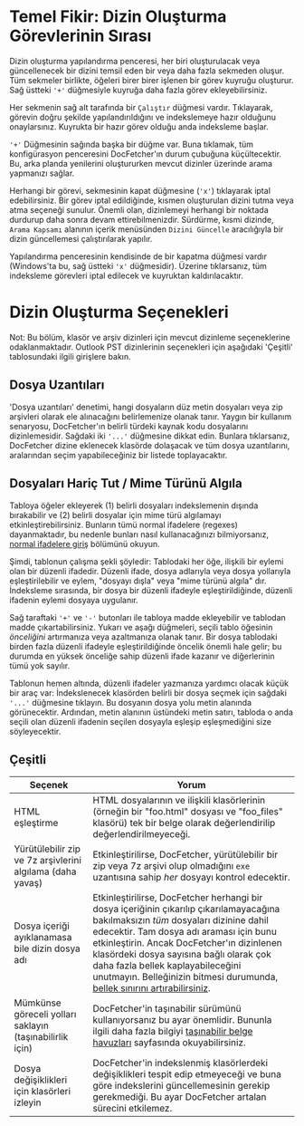 Temel Fikir: Dizin Oluşturma Görevlerinin Sırası
=====================================
Dizin oluşturma yapılandırma penceresi, her biri oluşturulacak veya güncellenecek bir dizini temsil eden bir veya daha fazla sekmeden oluşur. Tüm sekmeler birlikte, öğeleri birer birer işlenen bir görev kuyruğu oluşturur. Sağ üstteki `'+'` düğmesiyle kuyruğa daha fazla görev ekleyebilirsiniz.

Her sekmenin sağ alt tarafında bir `Çalıştır` düğmesi vardır. Tıklayarak, görevin doğru şekilde yapılandırıldığını ve indekslemeye hazır olduğunu onaylarsınız. Kuyrukta bir hazır görev olduğu anda indeksleme başlar.

`'+'` Düğmesinin sağında başka bir düğme var. Buna tıklamak, tüm konfigürasyon penceresini DocFetcher'ın durum çubuğuna küçültecektir. Bu, arka planda yenilerini oluştururken mevcut dizinler üzerinde arama yapmanızı sağlar.

Herhangi bir görevi, sekmesinin kapat düğmesine (`'x'`) tıklayarak iptal edebilirsiniz. Bir görev iptal edildiğinde, kısmen oluşturulan dizini tutma veya atma seçeneği sunulur. Önemli olan, dizinlemeyi herhangi bir noktada durdurup daha sonra devam ettirebilmenizdir. Sürdürme, kısmi dizinde, `Arama Kapsamı` alanının içerik menüsünden `Dizini Güncelle` aracılığıyla bir dizin güncellemesi çalıştırılarak yapılır.

Yapılandırma penceresinin kendisinde de bir kapatma düğmesi vardır (Windows'ta bu, sağ üstteki `'x'` düğmesidir). Üzerine tıklarsanız, tüm indeksleme görevleri iptal edilecek ve kuyruktan kaldırılacaktır.

Dizin Oluşturma Seçenekleri
================
Not: Bu bölüm, klasör ve arşiv dizinleri için mevcut dizinleme seçeneklerine odaklanmaktadır. Outlook PST dizinlerinin seçenekleri için aşağıdaki 'Çeşitli' tablosundaki ilgili girişlere bakın.

Dosya Uzantıları
---------------
'Dosya uzantıları' denetimi, hangi dosyaların düz metin dosyaları veya zip arşivleri olarak ele alınacağını belirlemenize olanak tanır. Yaygın bir kullanım senaryosu, DocFetcher'ın belirli türdeki kaynak kodu dosyalarını dizinlemesidir. Sağdaki iki `'...'` düğmesine dikkat edin. Bunlara tıklarsanız, DocFetcher dizine eklenecek klasörde dolaşacak ve tüm dosya uzantılarını, aralarından seçim yapabileceğiniz bir listede toplayacaktır.

Dosyaları Hariç Tut / Mime Türünü Algıla
--------------------------------
Tabloya öğeler ekleyerek (1) belirli dosyaları indekslemenin dışında bırakabilir ve (2) belirli dosyalar için mime türü algılamayı etkinleştirebilirsiniz. Bunların tümü normal ifadelere (regexes) dayanmaktadır, bu nedenle bunları nasıl kullanacağınızı bilmiyorsanız, [normal ifadelere giriş](Regular_Expressions.html) bölümünü okuyun.

Şimdi, tablonun çalışma şekli şöyledir: Tablodaki her öğe, ilişkili bir eylemi olan bir düzenli ifadedir. Düzenli ifade, dosya adlarıyla veya dosya yollarıyla eşleştirilebilir ve eylem, "dosyayı dışla" veya "mime türünü algıla" dır. İndeksleme sırasında, bir dosya bir düzenli ifadeyle eşleştirildiğinde, düzenli ifadenin eylemi dosyaya uygulanır.

Sağ taraftaki `'+'` ve `'-'` butonları ile tabloya madde ekleyebilir ve tablodan madde çıkartabilirsiniz. Yukarı ve aşağı düğmeleri, seçili tablo öğesinin *önceliğini* artırmanıza veya azaltmanıza olanak tanır. Bir dosya tablodaki birden fazla düzenli ifadeyle eşleştirildiğinde öncelik önemli hale gelir; bu durumda en yüksek önceliğe sahip düzenli ifade kazanır ve diğerlerinin tümü yok sayılır.

Tablonun hemen altında, düzenli ifadeler yazmanıza yardımcı olacak küçük bir araç var: İndekslenecek klasörden belirli bir dosya seçmek için sağdaki `'...'` düğmesine tıklayın. Bu dosyanın dosya yolu metin alanında görünecektir. Ardından, metin alanının üstündeki metin satırı, tabloda o anda seçili olan düzenli ifadenin seçilen dosyayla eşleşip eşleşmediğini size söyleyecektir.

Çeşitli
-------------
Seçenek | Yorum
-------|--------
HTML eşleştirme  |  HTML dosyalarının ve ilişkili klasörlerinin (örneğin bir "foo.html" dosyası ve "foo_files" klasörü) tek bir belge olarak değerlendirilip değerlendirilmeyeceği.
Yürütülebilir zip ve 7z arşivlerini algılama (daha yavaş)  |  Etkinleştirilirse, DocFetcher, yürütülebilir bir zip veya 7z arşivi olup olmadığını `exe` uzantısına sahip *her* dosyayı kontrol edecektir.
Dosya içeriği ayıklanamasa bile dizin dosya adı  |  Etkinleştirilirse, DocFetcher herhangi bir dosya içeriğinin çıkarılıp çıkarılamayacağına bakılmaksızın *tüm* dosyaları dizinine dahil edecektir. Tam dosya adı araması için bunu etkinleştirin. Ancak DocFetcher'ın dizinlenen klasördeki dosya sayısına bağlı olarak çok daha fazla bellek kaplayabileceğini unutmayın. Belleğinizin bitmesi durumunda, [bellek sınırını artırabilirsiniz](Memory_Limit.html).
Mümkünse göreceli yolları saklayın (taşınabilirlik için)  |  DocFetcher'in taşınabilir sürümünü kullanıyorsanız bu ayar önemlidir. Bununla ilgili daha fazla bilgiyi [taşınabilir belge havuzları](Portable_Repositories.html) sayfasında okuyabilirsiniz.
Dosya değişiklikleri için klasörleri izleyin  |  DocFetcher'in indekslenmiş klasörlerdeki değişiklikleri tespit edip etmeyeceği ve buna göre indekslerini güncellemesinin gerekip gerekmediği. Bu ayar DocFetcher artalan sürecini etkilemez.